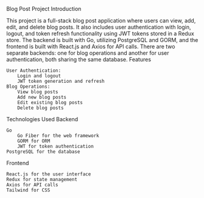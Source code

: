 Blog Post Project
Introduction

This project is a full-stack blog post application where users can view, add, edit, and delete blog posts. It also includes user authentication with login, logout, and token refresh functionality using JWT tokens stored in a Redux store. The backend is built with Go, utilizing PostgreSQL and GORM, and the frontend is built with React.js and Axios for API calls. There are two separate backends: one for blog operations and another for user authentication, both sharing the same database.
Features

    User Authentication:
        Login and logout
        JWT token generation and refresh
    Blog Operations:
        View blog posts
        Add new blog posts
        Edit existing blog posts
        Delete blog posts

Technologies Used
Backend

    Go
        Go Fiber for the web framework
        GORM for ORM
        JWT for token authentication
    PostgreSQL for the database

Frontend

    React.js for the user interface
    Redux for state management
    Axios for API calls
    Tailwind for CSS

